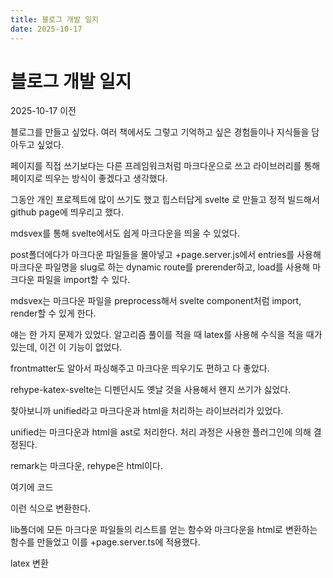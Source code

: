 ```yaml
---
title: 블로그 개발 일지
date: 2025-10-17
---
```


# 블로그 개발 일지

2025-10-17 이전

블로그를 만들고 싶었다. 여러 책에서도 그렇고 기억하고 싶은 경험들이나 지식들을 담아두고 싶었다.

페이지를 직접 쓰기보다는 다른 프레임워크처럼 마크다운으로 쓰고 라이브러리를 통해 페이지로 띄우는 방식이 좋겠다고 생각했다.

그동안 개인 프로젝트에 많이 쓰기도 했고 힙스터답게 svelte 로 만들고 정적 빌드해서 github page에 띄우리고 했다.

mdsvex를 통해 svelte에서도 쉽게 마크다운을 띄울 수 있었다.

post폴더에다가 마크다운 파일들을 몰아넣고 +page.server.js에서 entries를 사용해 마크다운 파일명을 slug로 하는 dynamic route를 prerender하고, load를 사용해 마크다운 파일을 import할 수 있다.

mdsvex는 마크다운 파일을 preprocess해서 svelte component처럼 import, render할 수 있게 한다.

얘는 한 가지 문제가 있었다. 알고리즘 풀이를 적을 때 latex를 사용해 수식을 적을 때가 있는데, 이건 이 기능이 없었다.

frontmatter도 알아서 파싱해주고 마크다운 띄우기도 편하고 다 좋았다.

rehype-katex-svelte는 디펜던시도 옛날 것을 사용해서 왠지 쓰기가 싫었다.

찾아보니까 unified라고 마크다운과 html을 처리하는 라이브러리가 있었다.

unified는 마크다운과 html을 ast로 처리한다. 처리 과정은 사용한 플러그인에 의해 결정된다.

remark는 마크다운, rehype은 html이다. 

여기에 코드

이런 식으로 변환한다.

lib폴더에 모든 마크다운 파일들의 리스트를 얻는 함수와 마크다운을 html로 변환하는 함수를 만들었고 이를 +page.server.ts에 적용했다.

latex 변환